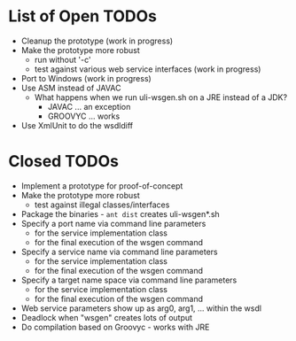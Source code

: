 List of Open TODOs
==================

* Cleanup the prototype (work in progress)
* Make the prototype more robust
    * run without '-c'
    * test against various web service interfaces (work in progress)
* Port to Windows (work in progress)
* Use ASM instead of JAVAC
    * What happens when we run uli-wsgen.sh on a JRE instead of a JDK?
        * JAVAC ... an exception
        * GROOVYC ... works
* Use XmlUnit to do the wsdldiff


Closed TODOs
============

* Implement a prototype for proof-of-concept
* Make the prototype more robust
    * test against illegal classes/interfaces
* Package the binaries - `ant dist` creates uli-wsgen*.sh
* Specify a port name via command line parameters
    * for the service implementation class
    * for the final execution of the wsgen command
* Specify a service name via command line parameters
    * for the service implementation class
    * for the final execution of the wsgen command
* Specify a target name space via command line parameters
    * for the service implementation class
    * for the final execution of the wsgen command
* Web service parameters show up as arg0, arg1, ... within the wsdl
* Deadlock when "wsgen" creates lots of output
* Do compilation based on Groovyc - works with JRE
